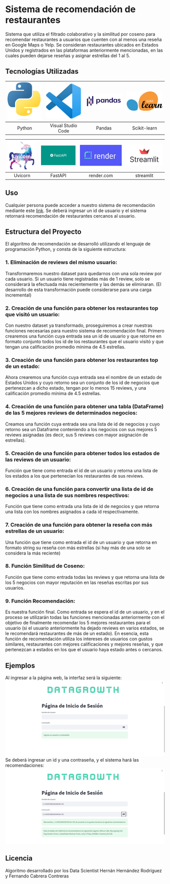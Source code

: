 # Sistema de recomendación de restaurantes

Sistema que utiliza el filtrado colaborativo y la similitud por coseno para recomendar restaurantes a usuarios que cuenten con al menos una
reseña en Google Maps o Yelp. Se consideran restaurantes ubicados en Estados Unidos y registrados en las plataformas anteriormente mencionadas,
en las cuales pueden dejarse reseñas y asignar estrellas del 1 al 5.

## Tecnologías Utilizadas

| ![Imagen 1](https://github.com/hernandroz/testeo13ago2023/blob/main/imagenes_readme/Python-logo-notext.png) | ![Imagen 2](https://github.com/hernandroz/testeo13ago2023/blob/main/imagenes_readme/Visual_Studio_Code_1.35_icon.svg.png) | ![Imagen 3](https://github.com/hernandroz/testeo13ago2023/blob/main/imagenes_readme/Pandas_logo.svg.png) | ![Imagen 4](https://github.com/hernandroz/testeo13ago2023/blob/main/imagenes_readme/2560px-Scikit_learn_logo_small.svg.png) 
|:-----------------------:|:-----------------------:|:-----------------------:|:-----------------------:|
|    Python        |    Visual Studio Code        |    Pandas        |    Scikit-learn        

| ![Imagen 4](https://github.com/hernandroz/testeo13ago2023/blob/main/imagenes_readme/uvicorn.png) | ![Imagen 5](https://github.com/hernandroz/testeo13ago2023/blob/main/imagenes_readme/1_UQpQJjVtSuUFxXmb64hqYw.png) | ![Imagen 6](https://github.com/hernandroz/testeo13ago2023/blob/main/imagenes_readme/MRd3wYu7.png) | ![Imagen 7](https://github.com/hernandroz/testeo13ago2023/blob/main/imagenes_readme/image27_frqkzv.png) |
|:-----------------------:|:-----------------------:|:-----------------------:|:-----------------------:|
|    Uvicorn        |    FastAPI        |    render.com        |    streamlit        


## Uso

Cualquier persona puede acceder a nuestro sistema de recomendación mediante este [link](https://prueba13ago2023.onrender.com/docs).
Se deberá ingresar un id de usuario y el sistema retornará recomendación de restaurantes cercanos al usuario.

## Estructura del Proyecto

El algoritmo de recomendación se desarrolló utilizando el lenguaje de programación Python, y consta de la siguiente estructura:

### 1. Eliminación de reviews del mismo usuario: 
Transformaremos nuestro dataset para quedarnos con una sola review por cada usuario.
Si un usuario tiene registradas más de 1 review, solo se considerará la efectuada más recientemente y las demás se eliminaran.
(El desarrollo de esta transformación puede considerarse para una carga incremental)

### 2. Creación de una función para obtener los restaurantes top que visitó un usuario: 
Con nuestro dataset ya transformado, proseguiremos a crear nuestras funciones necesarias para nuestro sistema de
recomendación final. Primero crearemos una función cuya entrada sea un id de usuario y que retorne en formato conjunto 
todos los id de los restaurantes que el usuario visitó y que tengan una calificación promedio mínima de 4.5 estrellas.

### 3. Creación de una función para obtener los restaurantes top de un estado:
Ahora crearemos una función cuya entrada sea el nombre de un estado de Estados Unidos y cuyo retorno sea un conjunto de los
id de negocios que pertenezcan a dicho estado, tengan por lo menos 15 reviews, y una calificación promedio mínima de 4.5 estrellas.

### 4. Creación de una función para obtener una tabla (DataFrame) de las 5 mejores reviews de determinados negocios:
Creamos una función cuya entrada sea una lista de id de negocios y cuyo retorno sea un Dataframe conteniendo a los negocios con sus
mejores 5 reviews asignadas (es decir, sus 5 reviews con mayor asignación de estrellas).

### 5. Creación de una función para obtener todos los estados de las reviews de un usuario:
Función que tiene como entrada el id de un usuario y retorna una lista de los estados a los que pertenecían los restaurantes
de sus reviews.

### 6. Creación de una función para convertir una lista de id de negocios a una lista de sus nombres respectivos:
Función que tiene como entrada una lista de id de negocios y que retorna una lista con los nombres asignados a cada id
respectivamente.

### 7. Creación de una función para obtener la reseña con más estrellas de un usuario:
Una función que tiene como entrada el id de un usuario y que retorna en formato string su reseña con más estrellas 
(si hay más de una solo se considera la más reciente)


### 8. Función Similitud de Coseno:
Función que tiene como entrada todas las reviews y que retorna una lista de los 5 negocios con mayor reputación
en las reseñas escritas por sus usuarios.

### 9. Función Recomendación:
Es nuestra función final. Como entrada se espera el id de un usuario, y en el proceso se utilizarán todas las funciones mencionadas
anteriormente con el objetivo de finalmente recomendar los 5 mejores restaurantes para el usuario (si el usuario anteriormente ha
dejado reviews en varios estados, se le recomendará restaurantes de más de un estado). En esencia, esta función de recomendación 
utiliza los intereses de usuarios con gustos similares, restaurantes con mejores calificaciones y mejores reseñas, y que pertenezcan a
estados en los que el usuario haya estado antes o cercanos.



## Ejemplos

Al ingresar a la página web, la interfaz será la siguiente:
![Captura_pantalla1](https://github.com/hernandroz/testeo13ago2023/blob/main/imagenes_readme/web_1.png)
Se deberá ingresar un id y una contraseña, y el sistema hará las recomendaciones:
![Captuda_pantalla2](https://github.com/hernandroz/testeo13ago2023/blob/main/imagenes_readme/web_2.png)

## Licencia

Algoritmo desarrollado  por los Data Scientist Hernán Hernández Rodríguez y Fernando Cabrera Contreras 
